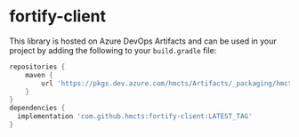 # fortify-client

This library is hosted on Azure DevOps Artifacts and can be used in your project by adding the following to your `build.gradle` file:

```gradle
repositories {
    maven {
        url 'https://pkgs.dev.azure.com/hmcts/Artifacts/_packaging/hmcts-lib/maven/v1'
    }
}
dependencies {
  implementation 'com.github.hmcts:fortify-client:LATEST_TAG'
}
```